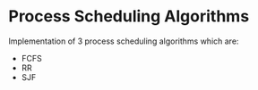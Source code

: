# Process Scheduling Algorithms

Implementation of 3 process scheduling algorithms which are:

- FCFS
- RR
- SJF
